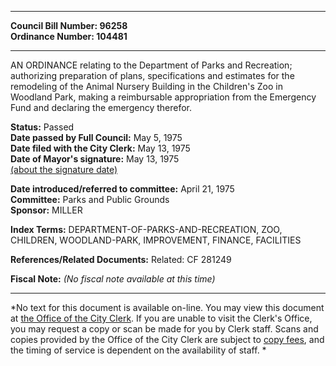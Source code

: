* * * * *  
  
**Council Bill Number: [](#h0)[](#h2)96258**   
**Ordinance Number: 104481**  
  
* * * * *  
  
AN ORDINANCE relating to the Department of Parks and Recreation; authorizing preparation of plans, specifications and estimates for the remodeling of the Animal Nursery Building in the Children's Zoo in Woodland Park, making a reimbursable appropriation from the Emergency Fund and declaring the emergency therefor.  
  
**Status:** Passed   
**Date passed by Full Council:** May 5, 1975   
**Date filed with the City Clerk:** May 13, 1975   
**Date of Mayor's signature:** May 13, 1975   
[(about the signature date)](/~public/approvaldate.htm)   
  
  
**Date introduced/referred to committee:** April 21, 1975   
**Committee:** Parks and Public Grounds   
**Sponsor:** MILLER   
  
**Index Terms:** DEPARTMENT-OF-PARKS-AND-RECREATION, ZOO, CHILDREN, WOODLAND-PARK, IMPROVEMENT, FINANCE, FACILITIES  
  
**References/Related Documents:** Related: CF 281249  
  
**Fiscal Note:** *(No fiscal note available at this time)*  
  
* * * * *  
  
*No text for this document is available on-line. You may view this document at [the Office of the City Clerk](http://www.seattle.gov/leg/clerk/contactUs.htm). If you are unable to visit the Clerk's Office, you may request a copy or scan be made for you by Clerk staff. Scans and copies provided by the Office of the City Clerk are subject to [copy fees](http://clerk.seattle.gov/~public/clerkfees.htm), and the timing of service is dependent on the availability of staff. *  
  
  
